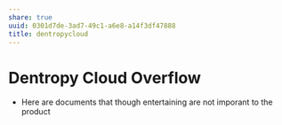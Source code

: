 ```yaml
---
share: true
uuid: 0301d7de-3ad7-49c1-a6e8-a14f3df47888
title: dentropycloud
---
```



# Dentropy Cloud Overflow

* Here are documents that though entertaining are not imporant to the product